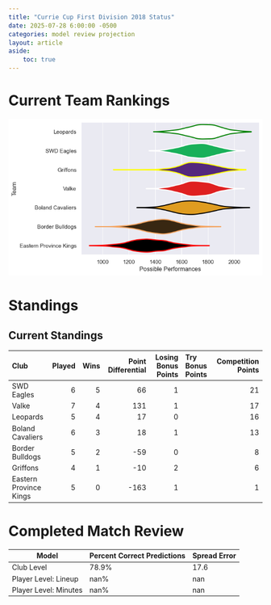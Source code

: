 ```yaml
---  
title: "Currie Cup First Division 2018 Status"  
date: 2025-07-28 6:00:00 -0500  
categories: model review projection  
layout: article  
aside:  
    toc: true  
---
```

# Current Team Rankings


![Club Rankings](plots/rankings_Currie_Cup_First_Division_2018.png)
# Standings

## Current Standings


| Club                   |   Played |   Wins |   Point Differential |   Losing Bonus Points | Try Bonus Points   |   Competition Points |
|:-----------------------|---------:|-------:|---------------------:|----------------------:|:-------------------|---------------------:|
| SWD Eagles             |        6 |      5 |                   66 |                     1 |                    |                   21 |
| Valke                  |        7 |      4 |                  131 |                     1 |                    |                   17 |
| Leopards               |        5 |      4 |                   17 |                     0 |                    |                   16 |
| Boland Cavaliers       |        6 |      3 |                   18 |                     1 |                    |                   13 |
| Border Bulldogs        |        5 |      2 |                  -59 |                     0 |                    |                    8 |
| Griffons               |        4 |      1 |                  -10 |                     2 |                    |                    6 |
| Eastern Province Kings |        5 |      0 |                 -163 |                     1 |                    |                    1 |



# Completed Match Review


| Model | Percent Correct Predictions | Spread Error |
| ------ | ------ | ------ |
| Club Level | 78.9% | 17.6 |
| Player Level: Lineup | nan% | nan |
| Player Level: Minutes | nan% | nan |

